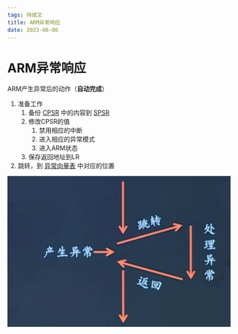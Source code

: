 ```yaml
---
tags: 待成文
title: ARM异常响应
date: 2023-06-06
---
```

# ARM异常响应

ARM产生异常后的动作（**自动完成**）

1. 准备工作
	1. 备份 [CPSR](CPSR寄存器.md) 中的内容到 [SPSR](SPSR寄存器.md)
	2. 修改CPSR的值
		1. 禁用相应的中断
		2. 进入相应的异常模式
		3. 进入ARM状态
	3. 保存返回地址到LR
2. 跳转，到 [异常向量表](异常向量表.md) 中对应的位置

![|350](assets/20230606054200408.png)